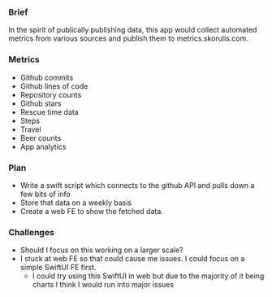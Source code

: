### Brief

In the spirit of publically publishing data, this app would collect automated metrics from various sources and publish them to metrics.skorulis.com.

### Metrics

* Github commits
* Github lines of code
* Repository counts
* Github stars
* Rescue time data
* Steps
* Travel
* Beer counts
* App analytics


### Plan

* Write a swift script which connects to the github API and pulls down a few bits of info
* Store that data on a weekly basis
* Create a web FE to show the fetched data.


### Challenges

* Should I focus on this working on a larger scale?
* I stuck at web FE so that could cause me issues. I could focus on a simple SwiftUI FE first.
    * I could try using this SwiftUI in web but due to the majority of it being charts I think I would run into major issues